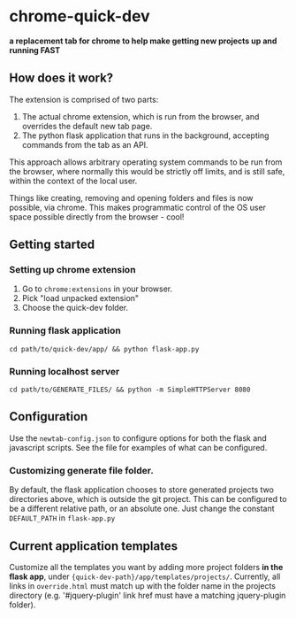 # chrome-quick-dev
**a replacement tab for chrome to help make getting new projects up and running FAST**

## How does it work?

The extension is comprised of two parts:

1. The actual chrome extension, which is run from the browser, and overrides the default new tab page.
2. The python flask application that runs in the background, accepting commands from the tab as an API.

This approach allows arbitrary operating system commands to be run from the browser, where normally this would be strictly off limits, and is still safe, within the context of the local user.

Things like creating, removing and opening folders and files is now possible, via chrome. This makes programmatic control of the OS user space possible directly from the browser - cool!

## Getting started

### Setting up chrome extension
1. Go to `chrome:extensions` in your browser.
2. Pick "load unpacked extension"
3. Choose the quick-dev folder.

### Running flask application
`cd path/to/quick-dev/app/ && python flask-app.py`

### Running localhost server
`cd path/to/GENERATE_FILES/ && python -m SimpleHTTPServer 8080`

## Configuration
Use the `newtab-config.json` to configure options for both the flask and javascript scripts. See the file for examples of what can be configured.

### Customizing generate file folder.

By default, the flask application chooses to store generated projects two directories above, which is outside the git project. This can be configured to be a different relative path, or an absolute one. Just change the constant `DEFAULT_PATH` in `flask-app.py`

## Current application templates
Customize all the templates you want by adding more project folders **in the flask app**, under `{quick-dev-path}/app/templates/projects/`. Currently, all links in `override.html` must match up with the folder name in the projects directory (e.g. '#jquery-plugin' link href must have a matching jquery-plugin folder).
